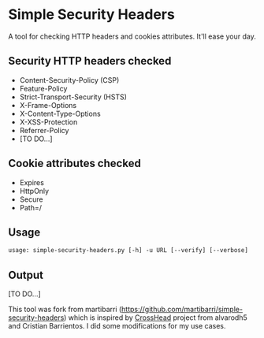# Simple Security Headers

A tool for checking HTTP headers and cookies attributes.
It'll ease your day.

## Security HTTP headers checked
- Content-Security-Policy (CSP)
- Feature-Policy
- Strict-Transport-Security (HSTS)
- X-Frame-Options
- X-Content-Type-Options
- X-XSS-Protection
- Referrer-Policy
- [TO DO...]

## Cookie attributes checked
- Expires
- HttpOnly
- Secure
- Path=/

## Usage

```txt
usage: simple-security-headers.py [-h] -u URL [--verify] [--verbose]
```

## Output 

[TO DO...]


This tool was fork from martibarri (https://github.com/martibarri/simple-security-headers) which is inspired by [CrossHead](https://github.com/alvarodh5/CrossHead) project from alvarodh5 and Cristian Barrientos. I did some modifications for my use cases.
